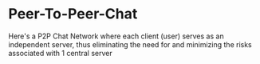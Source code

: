 # Peer-To-Peer-Chat
Here's a P2P Chat Network where each client (user) serves as an independent server, thus eliminating the need for and minimizing the risks associated with 1 central server
